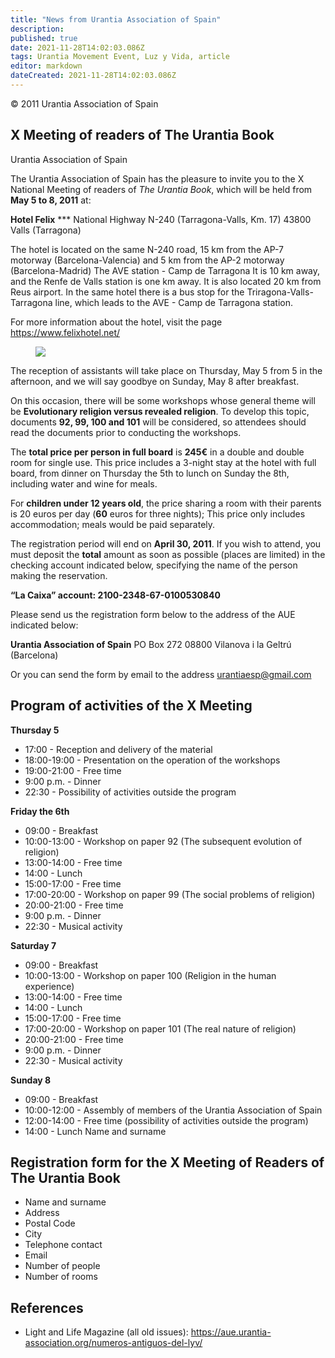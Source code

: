 ```yaml
---
title: "News from Urantia Association of Spain"
description: 
published: true
date: 2021-11-28T14:02:03.086Z
tags: Urantia Movement Event, Luz y Vida, article
editor: markdown
dateCreated: 2021-11-28T14:02:03.086Z
---
```


<p class="v-card v-sheet theme--light gray lighten-3 px-2">© 2011 Urantia Association of Spain</p>


## X Meeting of readers of The Urantia Book

Urantia Association of Spain

The Urantia Association of Spain has the pleasure to invite you to the X National Meeting of readers of _The Urantia Book_, which will be held from **May 5 to 8, 2011** at:

**Hotel Felix** \*\*\*
National Highway N-240 (Tarragona-Valls, Km. 17)
43800 Valls (Tarragona)

The hotel is located on the same N-240 road, 15 km from the AP-7 motorway (Barcelona-Valencia) and 5 km from the AP-2 motorway (Barcelona-Madrid) The AVE station - Camp de Tarragona It is 10 km away, and the Renfe de Valls station is one km away. It is also located 20 km from Reus airport. In the same hotel there is a bus stop for the Triragona-Valls-Tarragona line, which leads to the AVE - Camp de Tarragona station.

For more information about the hotel, visit the page https://www.felixhotel.net/

<figure id="Figure_1" class="image urantiapedia">
<img src="/image/article/Luz_y_Vida/LyV24/09.jpg">
</figure>

The reception of assistants will take place on Thursday, May 5 from 5 in the afternoon, and we will say goodbye on Sunday, May 8 after breakfast.

On this occasion, there will be some workshops whose general theme will be **Evolutionary religion versus revealed religion**. To develop this topic, documents **92, 99, 100 and 101** will be considered, so attendees should read the documents prior to conducting the workshops.

The **total price per person in full board** is **245€** in a double and double room for single use. This price includes a 3-night stay at the hotel with full board, from dinner on Thursday the 5th to lunch on Sunday the 8th, including water and wine for meals.

For **children under 12 years old**, the price sharing a room with their parents is 20 euros per day (**60** euros for three nights); This price only includes accommodation; meals would be paid separately.

The registration period will end on **April 30, 2011**. If you wish to attend, you must deposit the **total** amount as soon as possible (places are limited) in the checking account indicated below, specifying the name of the person making the reservation.

**“La Caixa” account: 2100-2348-67-0100530840**

Please send us the registration form below to the address of the AUE indicated below:

**Urantia Association of Spain**
PO Box 272
08800 Vilanova i la Geltrú (Barcelona)

Or you can send the form by email to the address urantiaesp@gmail.com

## Program of activities of the X Meeting

**Thursday 5**

- 17:00 - Reception and delivery of the material
- 18:00-19:00 - Presentation on the operation of the workshops
- 19:00-21:00 - Free time
- 9:00 p.m. - Dinner
- 22:30 - Possibility of activities outside the program

**Friday the 6th**

- 09:00 - Breakfast
- 10:00-13:00 - Workshop on paper 92 (The subsequent evolution of religion)
- 13:00-14:00 - Free time
- 14:00 - Lunch
- 15:00-17:00 - Free time
- 17:00-20:00 - Workshop on paper 99 (The social problems of religion)
- 20:00-21:00 - Free time
- 9:00 p.m. - Dinner
- 22:30 - Musical activity

**Saturday 7**

- 09:00 - Breakfast
- 10:00-13:00 - Workshop on paper 100 (Religion in the human experience)
- 13:00-14:00 - Free time
- 14:00 - Lunch
- 15:00-17:00 - Free time
- 17:00-20:00 - Workshop on paper 101 (The real nature of religion)
- 20:00-21:00 - Free time
- 9:00 p.m. - Dinner
- 22:30 - Musical activity

**Sunday 8**

- 09:00 - Breakfast
- 10:00-12:00 - Assembly of members of the Urantia Association of Spain
- 12:00-14:00 - Free time (possibility of activities outside the program)
- 14:00 - Lunch Name and surname

## Registration form for the X Meeting of Readers of The Urantia Book

- Name and surname
- Address
- Postal Code
- City
- Telephone contact
- Email
- Number of people
- Number of rooms

## References

- Light and Life Magazine (all old issues): https://aue.urantia-association.org/numeros-antiguos-del-lyv/

